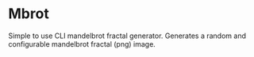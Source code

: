 # Mbrot
Simple to use CLI mandelbrot fractal generator.
Generates a random and configurable mandelbrot fractal (png) image.